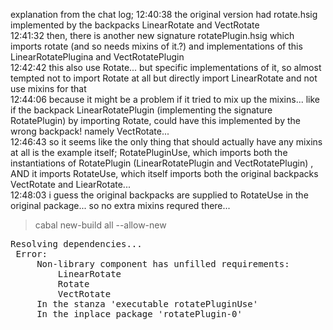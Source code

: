 explanation from the chat log;
12:40:38 <fog> the original version had rotate.hsig implemented by the backpacks LinearRotate and VectRotate   
12:41:32 <fog> then, there is another new signature rotatePlugin.hsig which imports rotate (and so needs mixins of it.?) and implementations of this LinearRotatePlugina and VectRotatePlugin   
12:42:42 <fog> this also use Rotate... but specific implementations of it, so almost tempted not to import Rotate at all but directly import LinearRotate and not use mixins for that   
12:44:06 <fog> because it might be a problem if it tried to mix up the mixins... like if the backpack LinearRotatePlugin (implementing the signature RotatePlugin) by importing Rotate, could have this implemented by the wrong backpack! namely VectRotate...   
12:46:43 <fog> so it seems like the only thing that should actually have any mixins at all is the example itself; RotatePluginUse, which imports both the instantiations of RotatePlugin (LinearRotatePlugin and VectRotatePlugin) , AND it imports RotateUse, which itself imports both the original backpacks VectRotate and LiearRotate...   
12:48:03 <fog> i guess the original backpacks are supplied to RotateUse in the original package... so no extra mixins requred there...   

> cabal new-build all --allow-new

 <pre>
Resolving dependencies...   
 Error:   
     Non-library component has unfilled requirements:   
         LinearRotate   
         Rotate   
         VectRotate   
     In the stanza 'executable rotatePluginUse'   
     In the inplace package 'rotatePlugin-0'   
</pre>

